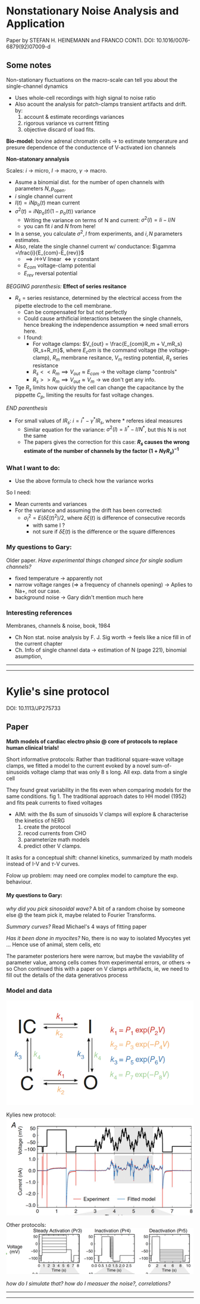 
# Nonstationary Noise Analysis and Application

Paper by  STEFAN H. HEINEMANN and FRANCO CONTI.  DOI: 10.1016/0076-6879(92)07009-d

## Some notes


Non-stationary fluctuations on the macro-scale can tell you about the single-channel dynamics
- Uses whole-cell recordings with high signal to noise ratio
- Also acount the analysis for patch-clamps transient artifacts and drift. by:
    1. account & estimate recordings variances
    1. rigorous variance vs current fitting
    1. objective discard of load fits.

**Bio-model:** bovine adrenal chromatin cells -> to estimate temperature and presure dependence of the conductence of V-activated ion channels

**Non-statonary annalysis**

Scales: $i$ -> micro, $I$ -> macro, $\gamma$ -> macro.

- Asume a binomial dist. for the number of open channels with parameters $N, p_\text{open}$. 
- $i$ single channel current
- $I(t) = iNp_o(t)$  mean current 
- $\sigma^2(t)= iNp_o(t)(1-p_o(t))$ variance
    -  Writing the variance on terms of N and current: $\sigma^2(I)= Ii-I/N$
    - you can fit $i$ and $N$ from here!
- In a sense, you calculate $\sigma^2, I$ from experiments, and $i,N$ parameters estimates.
- Also, relate the single channel current w/ conductance: $\gamma =\frac{i}{E_{com}-E_{rev}}$
    - $\implies i$<->V linear $\iff \gamma$ constant
    - $E_{com}$ voltage-clamp potential
    - $E_{rev}$ reversal potential

_BEGGING parenthesis:_ **Effect of series resitance**
- $R_s$ = series resistance, determined by the electrical access from the pipette electrode to the cell membrane.
    - Can be compensated for but not perfectly
    - Could cause arthificial interactions between the single channels, hence breaking the independence assumption => need small errors here.
    - I found: 
        - For voltage clamps: $V_{out} = \frac{E_{com}R_m + V_mR_s}{R_s+R_m}$, where $E_com$ is the command voltage (the voltage-clamp), $R_m$ membrane resitance, $V_m$ resting potential, $R_s$ series resistance
        - $R_s << R_m \implies V_{out} \approx E_{com}$ -> the voltage clamp "controls"
        - $R_s >> R_m \implies V_{out} \approx V_m$ -> we don't get any info.
- Tge $R_s$ limits how quickly the cell can change the capacitance by the pippette $C_p$, limiting the results for fast voltage changes.

_END parenthesis_

- For small values of $IR_s$: $i=i^*-\gamma^*IR_s$, where * referes ideal measures
    - Similar equation for the variance: $\sigma^2(I)= Ii^*-I/N^*$, but this N is not the same
    - The papers gives the correction for this case: **$R_s$ causes the wrong estimate of the number of channels by the factor $(1+N\gamma R_s)^{-1}$** 

### What I want to do:
- Use the above formula to check how the variance works

So I need: 
- Mean currents and variances
- For the variance and assuming the drift has been corrected:
    - $\sigma^2_I= E(\delta \xi (t)^2)/2$, where $\delta\xi(t)$ is difference of consecutive records 
        - with same I ?
        - not sure if $\delta\xi(t)$  is the difference or the square differences

### My questions to Gary:

Older paper. *Have experimental things changed since for single sodium channels?*
- fixed temperature -> apparently not
- narrow voltage ranges (⇒ a frequency of channels opening)  -> Aplies to Na+, not our case.
- background noise -> Gary didn't mention much here

### Interesting references

Membranes, channels & noise, book, 1984
- Ch Non stat. noise analysis by F. J. Sig worth → feels like a nice fill in of the current chapter
- Ch. Info of single channel data -> estimation of N (page 221), binomial asumption,

---
---

# Kylie's sine protocol
DOI: 10.1113/JP275733

## Paper

**Math models of cardiac electro phsio @ core of protocols to replace human clinical trials!**

Short informative protocols: Rather than traditional square-wave voltage clamps, we fitted a model to the current evoked by a novel sum-of-sinusoids voltage clamp that was only 8 s long. All exp. data from a single cell

They found great variability in the fits even when comparing models for the same conditions. fig 1.
The traditional approach dates to HH model (1952) and fits peak currents to fixed voltages

- AIM: with the 8s sum of sinusoids V clamps will explore & characterise the kinetics of hERG
    1. create the protocol
    1. recod currents from CHO
    1. parameterize math models
    1. predict other V clamps.


It asks for a conceptual shift: channel kinetics, summarized by math models instead of I-V and $\tau$-V curves.

Folow up problem: may need ore complex model to campture the exp. behaviour.

#### My questions to Gary:
_why did you pick sinosoidal wave?_ A  bit of a random choise by someone else @ the team pick it, maybe related to Fourier Transforms.

_Summary curves?_ Read Michael's 4 ways of fitting paper

_Has it been done in myocites?_ No, there is no way to isolated Myocytes yet ... Hence use of  animal, stem cells, etc

The parameter posteriors here were narrow, but maybe the vaviability of parameter value, among cells comes from experimental errors, or others -> so Chon continued this with a paper on V clamps arthifacts, ie, we need to fill out the details of the data generativos process

### Model and data

![Model](figures/Kylie_model.png)

Kylies new protocol: 
![Protocol](figures/Kylie_protocol.png)

Other protocols:
![Other Protocol](figures/Kylie_otherProtocls.png)

_how do I simulate that?_
_how do I measuer the noise?, correlations?_

---
---
